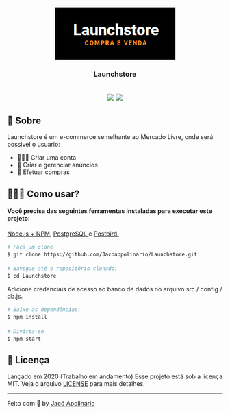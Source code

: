 <h3 align="center">
    <img alt="launchstore" title"#logo" src="public/assets/Launchstore.png">
    <br><br>
    <b>Launchstore</b>
    <br><br>
    <p align="center">
        <img src="https://img.shields.io/badge/By-Jac%C3%B3%20Apolin%C3%A1rio-fd951f">
        <img src="https://img.shields.io/badge/License-MIT-fd951f">
    </p>
</h3>

## 🚀 Sobre
Launchstore é um e-commerce semelhante ao Mercado Livre, onde será possivel o usuario:
- 🙎🏾‍♂️ Criar uma conta
- 🔨 Criar e gerenciar anúncios
- 🛒 Efetuar compras

## 👷🏾‍♂️ Como usar?

<h4> Você precisa das seguintes ferramentas instaladas para executar este projeto: </h4>
 <p> <a href="https://nodejs.org/en/">Node.js + NPM<a>, <a href="https://www.postgresql.org/download/"> PostgreSQL </a> e <a href="https://www.electronjs.org/apps/postbird"> Postbird. </a> </p>

```bash
# Faça um clone
$ git clone https://github.com/Jacoappolinario/Launchstore.git

# Navegue até o repositório clonado:
$ cd Launchstore

```
Adicione credenciais de acesso ao banco de dados no arquivo src / config / db.js.

```bash
# Baixe as dependências:
$ npm install

# Divirta-se
$ npm start
```

## 📕 Licença
Lançado em 2020 (Trabalho em andamento) Esse projeto está sob a licença MIT. Veja o arquivo [LICENSE](/LICENSE) para mais detalhes.

---

Feito com 💙 by [Jacó Apolinário](https://www.linkedin.com/in/jacoapolinario/)
